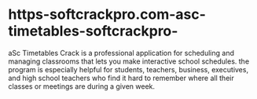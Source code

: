 # https-softcrackpro.com-asc-timetables-softcrackpro-
aSc Timetables Crack is a professional application for scheduling and managing classrooms that lets you make interactive school schedules. the program is especially helpful for students, teachers, business, executives, and high school teachers who find it hard to remember where all their classes or meetings are during a given week.
